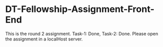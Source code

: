 # DT-Fellowship-Assignment-Front-End
This is the round 2 assignment.  Task-1: Done, Task-2: Done.
Please open the assignment in a localHost server.
